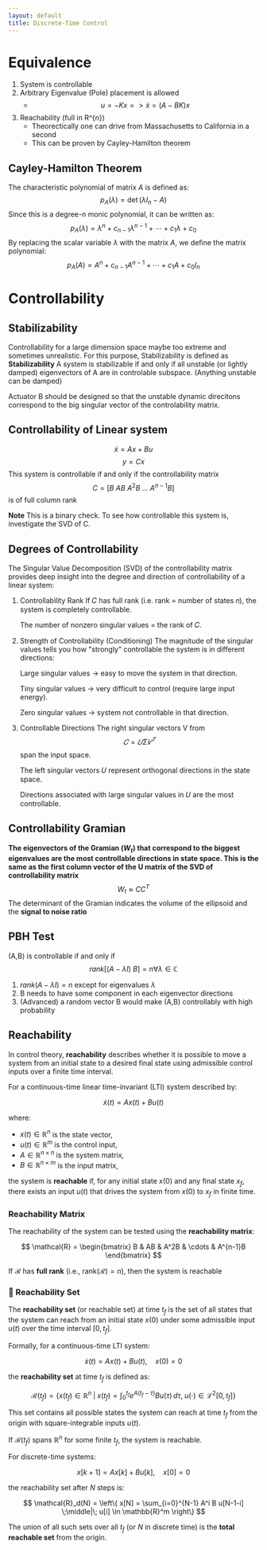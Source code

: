 ```yaml
---
layout: default
title: Discrete-Time Control
---
```

# Equivalence
1. System is controllable
2. Arbitrary Eigenvalue (Pole) placement is allowed
    - $$u = -Kx => \dot{x} = (A-BK)x$$ 
3. Reachability (full in R^{n})
    - Theorectically one can drive from Massachusetts to California in a second
    - This can be proven by Cayley-Hamilton theorem


## Cayley-Hamilton Theorem
The characteristic polynomial of matrix $A$ is defined as:
$$
p_A(\lambda) = \det(\lambda I_n - A)
$$
Since this is a degree-$n$ monic polynomial, it can be written as:
$$
p_A(\lambda) = \lambda^n + c_{n-1} \lambda^{n-1} + \cdots + c_1 \lambda + c_0
$$
By replacing the scalar variable $\lambda$ with the matrix $A$, we define the matrix polynomial:
$$
p_A(A) = A^n + c_{n-1} A^{n-1} + \cdots + c_1 A + c_0 I_n
$$
# Controllability
## Stabilizability

Controllability for a large dimension space maybe too extreme and sometimes unrealistic. For this purpose, Stabilizability is defined as
**Stabilizability**
A system is stabilizable if and only if all unstable (or lightly damped) eigenvectors of A are in controlable subspace. (Anything unstable can be damped)

Actuator B should be designed so that the unstable dynamic direcitons correspond to the big singular vector of the controlability matrix.

## Controllability of Linear system
$$\dot{x}=Ax+Bu$$
$$y=Cx$$
This system is controllable if and only if the controllability matrix $$C=[B\ AB\ A^2B\ ...\ A^{n-1}B]$$ is of full column rank

**Note** This is a binary check. To see how controllable this system is, investigate the SVD of C.

## Degrees of Controllability
The Singular Value Decomposition (SVD) of the controllability matrix provides deep insight into the degree and direction of controllability of a linear system:
1. Controllability Rank
    If 𝐶 has full rank (i.e. rank = number of states 𝑛), the system is completely controllable.

    The number of nonzero singular values = the rank of 𝐶.

2. Strength of Controllability (Conditioning)
    The magnitude of the singular values tells you how "strongly" controllable the system is in different directions:

    Large singular values → easy to move the system in that direction.

    Tiny singular values → very difficult to control (require large input energy).

    Zero singular values → system not controllable in that direction.

3. Controllable Directions
    The right singular vectors V from $$𝐶 = 𝑈Σ𝑉^𝑇$$ span the input space.

    The left singular vectors 𝑈 represent orthogonal directions in the state space.

    Directions associated with large singular values in 𝑈 are the most controllable.
## Controllability Gramian
**The eigenvectors of the Gramian ($W_t$) that correspond to the biggest eigenvalues are the most controllable directions in state space. This is the same as the first column vector of the U matrix of the SVD of controllability matrix**
$$W_{t} \approx CC^T$$
The determinant of the Gramian indicates the volume of the ellipsoid and the **signal to noise ratio**
## PBH Test
(A,B) is controllable if and only if
$$
rank[(A-\lambda I)\ B] = n \forall \lambda \in \mathbb{C}
$$
1. $rank(A-\lambda I)=n$ except for eigenvalues $\lambda$
2. B needs to have some component in each eigenvector directions
3. (Advanced) a random vector B would make (A,B) controllably with high probability
## Reachability
In control theory, **reachability** describes whether it is possible to move a system from an initial state to a desired final state using admissible control inputs over a finite time interval.

For a continuous-time linear time-invariant (LTI) system described by:

$$
\dot{x}(t) = A x(t) + B u(t)
$$

where:
- $x(t) \in \mathbb{R}^n$ is the state vector,
- $u(t) \in \mathbb{R}^m$ is the control input,
- $A \in \mathbb{R}^{n \times n}$ is the system matrix,
- $B \in \mathbb{R}^{n \times m}$ is the input matrix,

the system is **reachable** if, for any initial state $x(0)$ and any final state $x_f$, there exists an input $u(t)$ that drives the system from $x(0)$ to $x_f$ in finite time.

### Reachability Matrix

The reachability of the system can be tested using the **reachability matrix**:

$$
\mathcal{R} = \begin{bmatrix} B & AB & A^2B & \cdots & A^{n-1}B \end{bmatrix}
$$

If $\mathcal{R}$ has **full rank** (i.e., $\text{rank}(\mathcal{R}) = n$), then the system is reachable
### 🎯 Reachability Set

The **reachability set** (or reachable set) at time $t_f$ is the set of all states that the system can reach from an initial state $x(0)$ under some admissible input $u(t)$ over the time interval $[0, t_f]$.

Formally, for a continuous-time LTI system:

$$
\dot{x}(t) = A x(t) + B u(t), \quad x(0) = 0
$$

the **reachability set** at time $t_f$ is defined as:

$$
\mathcal{R}(t_f) = \left\{ x(t_f) \in \mathbb{R}^n \;\middle|\; x(t_f) = \int_0^{t_f} e^{A(t_f - \tau)} B u(\tau) \, d\tau,\; u(\cdot) \in \mathcal{L}^2[0, t_f] \right\}
$$

This set contains all possible states the system can reach at time $t_f$ from the origin with square-integrable inputs $u(t)$.

If $\mathcal{R}(t_f)$ spans $\mathbb{R}^n$ for some finite $t_f$, the system is reachable.

For discrete-time systems:

$$
x[k+1] = A x[k] + B u[k], \quad x[0] = 0
$$

the reachability set after $N$ steps is:

$$
\mathcal{R}_d(N) = \left\{ x[N] = \sum_{i=0}^{N-1} A^i B u[N-1-i] \;\middle|\; u[i] \in \mathbb{R}^m \right\}
$$

The union of all such sets over all $t_f$ (or $N$ in discrete time) is the **total reachable set** from the origin.


